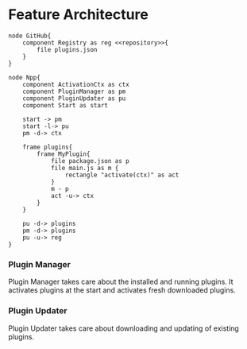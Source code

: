 # Feature Architecture




```plantuml
node GitHub{
    component Registry as reg <<repository>>{
        file plugins.json
    }
}

node Npp{
    component ActivationCtx as ctx
    component PluginManager as pm
    component PluginUpdater as pu
    component Start as start

    start -> pm
    start -l-> pu
    pm -d-> ctx

    frame plugins{
        frame MyPlugin{
            file package.json as p
            file main.js as m {
                rectangle "activate(ctx)" as act
            }
            m - p
            act -u-> ctx
        }
    }

    pu -d-> plugins
    pm -d-> plugins
    pu -u-> reg
}
```

### Plugin Manager

Plugin Manager takes care about the installed and running plugins. It activates plugins at the start and activates fresh downloaded plugins.

### Plugin Updater

Plugin Updater takes care about downloading and updating of existing
plugins.

